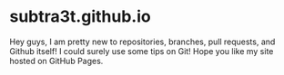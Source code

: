# subtra3t.github.io

Hey guys, I am pretty new to repositories, branches, pull requests, and Github itself! I could surely use some tips on Git! Hope you like my site hosted on GitHub Pages.
